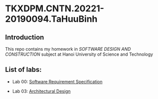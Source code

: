 # TKXDPM.CNTN.20221-20190094.TaHuuBinh

## Introduction
This repo contains my homework in *SOFTWARE DESIGN AND CONSTRUCTION* subject at Hanoi University of Science and Technology 

## List of labs:

+ Lab 00: <a href="https://github.com/Tahuubinh/TKXDPM.CNTN.20221-20190094.TaHuuBinh/tree/main/Requirement%20Analysis" target="_blank">Software	Requirement	Specification</a>

+ Lab 03: <a href="https://github.com/Tahuubinh/TKXDPM.CNTN.20221-20190094.TaHuuBinh/tree/main/Architectural%20Design" target="_blank">Architectural Design</a>

